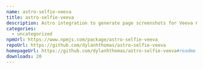 ```yaml
---
name: astro-selfie-veeva
title: astro-selfie-veeva
description: Astro integration to generate page screenshots for Veeva CRM thumbnails
categories:
  - uncategorized
npmUrl: https://www.npmjs.com/package/astro-selfie-veeva
repoUrl: https://github.com/dylanhthomas/astro-selfie-veeva
homepageUrl: https://github.com/dylanhthomas/astro-selfie-veeva#readme
downloads: 20
---
```

